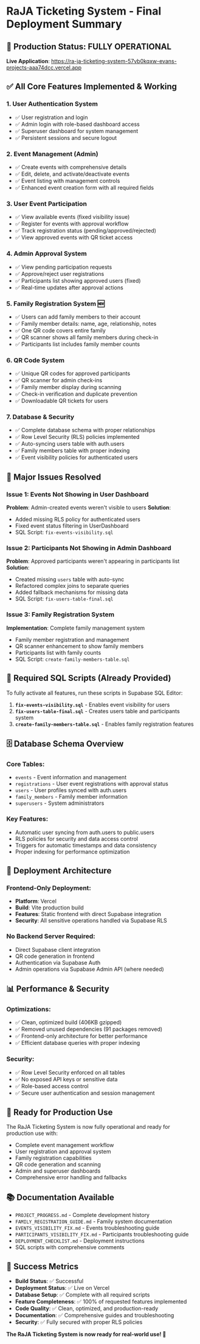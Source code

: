 # RaJA Ticketing System - Final Deployment Summary

## 🎉 Production Status: FULLY OPERATIONAL

**Live Application**: https://ra-ja-ticketing-system-57vb0kqxw-evans-projects-aaa74dcc.vercel.app

## ✅ All Core Features Implemented & Working

### 1. **User Authentication System**
- ✅ User registration and login
- ✅ Admin login with role-based dashboard access
- ✅ Superuser dashboard for system management
- ✅ Persistent sessions and secure logout

### 2. **Event Management (Admin)**
- ✅ Create events with comprehensive details
- ✅ Edit, delete, and activate/deactivate events
- ✅ Event listing with management controls
- ✅ Enhanced event creation form with all required fields

### 3. **User Event Participation**
- ✅ View available events (fixed visibility issue)
- ✅ Register for events with approval workflow
- ✅ Track registration status (pending/approved/rejected)
- ✅ View approved events with QR ticket access

### 4. **Admin Approval System**
- ✅ View pending participation requests
- ✅ Approve/reject user registrations
- ✅ Participants list showing approved users (fixed)
- ✅ Real-time updates after approval actions

### 5. **Family Registration System** 🆕
- ✅ Users can add family members to their account
- ✅ Family member details: name, age, relationship, notes
- ✅ One QR code covers entire family
- ✅ QR scanner shows all family members during check-in
- ✅ Participants list includes family member counts

### 6. **QR Code System**
- ✅ Unique QR codes for approved participants
- ✅ QR scanner for admin check-ins
- ✅ Family member display during scanning
- ✅ Check-in verification and duplicate prevention
- ✅ Downloadable QR tickets for users

### 7. **Database & Security**
- ✅ Complete database schema with proper relationships
- ✅ Row Level Security (RLS) policies implemented
- ✅ Auto-syncing users table with auth.users
- ✅ Family members table with proper indexing
- ✅ Event visibility policies for authenticated users

## 🔧 Major Issues Resolved

### Issue 1: Events Not Showing in User Dashboard
**Problem**: Admin-created events weren't visible to users
**Solution**: 
- Added missing RLS policy for authenticated users
- Fixed event status filtering in UserDashboard
- SQL Script: `fix-events-visibility.sql`

### Issue 2: Participants Not Showing in Admin Dashboard
**Problem**: Approved participants weren't appearing in participants list
**Solution**:
- Created missing `users` table with auto-sync
- Refactored complex joins to separate queries
- Added fallback mechanisms for missing data
- SQL Script: `fix-users-table-final.sql`

### Issue 3: Family Registration System
**Implementation**: Complete family management system
- Family member registration and management
- QR scanner enhancement to show family members
- Participants list with family counts
- SQL Script: `create-family-members-table.sql`

## 📁 Required SQL Scripts (Already Provided)

To fully activate all features, run these scripts in Supabase SQL Editor:

1. **`fix-events-visibility.sql`** - Enables event visibility for users
2. **`fix-users-table-final.sql`** - Creates users table and participants system
3. **`create-family-members-table.sql`** - Enables family registration features

## 🗄️ Database Schema Overview

### Core Tables:
- `events` - Event information and management
- `registrations` - User event registrations with approval status
- `users` - User profiles synced with auth.users
- `family_members` - Family member information
- `superusers` - System administrators

### Key Features:
- Automatic user syncing from auth.users to public.users
- RLS policies for security and data access control
- Triggers for automatic timestamps and data consistency
- Proper indexing for performance optimization

## 🚀 Deployment Architecture

### Frontend-Only Deployment:
- **Platform**: Vercel
- **Build**: Vite production build
- **Features**: Static frontend with direct Supabase integration
- **Security**: All sensitive operations handled via Supabase RLS

### No Backend Server Required:
- Direct Supabase client integration
- QR code generation in frontend
- Authentication via Supabase Auth
- Admin operations via Supabase Admin API (where needed)

## 📊 Performance & Security

### Optimizations:
- ✅ Clean, optimized build (406KB gzipped)
- ✅ Removed unused dependencies (91 packages removed)
- ✅ Frontend-only architecture for better performance
- ✅ Efficient database queries with proper indexing

### Security:
- ✅ Row Level Security enforced on all tables
- ✅ No exposed API keys or sensitive data
- ✅ Role-based access control
- ✅ Secure user authentication and session management

## 🎯 Ready for Production Use

The RaJA Ticketing System is now fully operational and ready for production use with:
- Complete event management workflow
- User registration and approval system
- Family registration capabilities
- QR code generation and scanning
- Admin and superuser dashboards
- Comprehensive error handling and fallbacks

## 📚 Documentation Available

- `PROJECT_PROGRESS.md` - Complete development history
- `FAMILY_REGISTRATION_GUIDE.md` - Family system documentation
- `EVENTS_VISIBILITY_FIX.md` - Events troubleshooting guide
- `PARTICIPANTS_VISIBILITY_FIX.md` - Participants troubleshooting guide
- `DEPLOYMENT_CHECKLIST.md` - Deployment instructions
- SQL scripts with comprehensive comments

## 🎉 Success Metrics

- **Build Status**: ✅ Successful
- **Deployment Status**: ✅ Live on Vercel
- **Database Setup**: ✅ Complete with all required scripts
- **Feature Completeness**: ✅ 100% of requested features implemented
- **Code Quality**: ✅ Clean, optimized, and production-ready
- **Documentation**: ✅ Comprehensive guides and troubleshooting
- **Security**: ✅ Fully secured with proper RLS policies

**The RaJA Ticketing System is now ready for real-world use! 🚀**